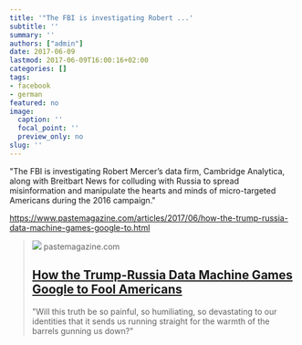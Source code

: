 ```yaml
---
title: '"The FBI is investigating Robert ...'
subtitle: ''
summary: ''
authors: ["admin"]
date: 2017-06-09
lastmod: 2017-06-09T16:00:16+02:00
categories: []
tags:
- facebook
- german
featured: no
image:
  caption: ''
  focal_point: ''
  preview_only: no
slug: ''
---
```

"The FBI is investigating Robert Mercer’s data firm, Cambridge Analytica, along with Breitbart News for colluding with Russia to spread misinformation and manipulate the hearts and minds of micro-targeted Americans during the 2016 campaign."

https://www.pastemagazine.com/articles/2017/06/how-the-trump-russia-data-machine-games-google-to.html
> [![](https://cdn.pastemagazine.com/www/articles/GoogleFakeMain.jpg)](https://www.pastemagazine.com/articles/2017/06/how-the-trump-russia-data-machine-games-google-to.html)
> pastemagazine.com
> ## [How the Trump-Russia Data Machine Games Google to Fool Americans](https://www.pastemagazine.com/articles/2017/06/how-the-trump-russia-data-machine-games-google-to.html)
>
>"Will this truth be so painful, so humiliating, so devastating to our identities that it sends us running straight for the warmth of the barrels gunning us down?"


